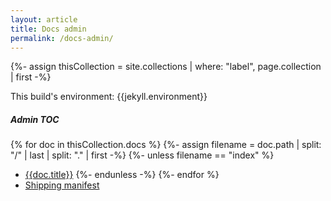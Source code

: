 ```yaml
---
layout: article
title: Docs admin
permalink: /docs-admin/
---
```


{%- assign thisCollection = site.collections
  | where: "label", page.collection
  | first -%}

This build's environment: {{jekyll.environment}}

##### Admin TOC

{% for doc in thisCollection.docs %}
  {%- assign filename = doc.path | split: "/" | last | split: "." | first -%}
  {%- unless filename == "index" %}
  * [{{doc.title}}]({{doc.url}})
  {%- endunless -%}
{%- endfor %}
  * [Shipping manifest]({{site.baseurl}}/data/shipping-manifest.json)